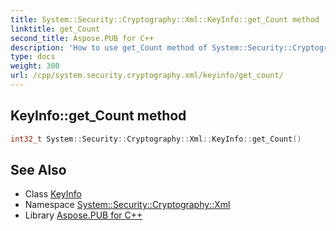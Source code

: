 ```yaml
---
title: System::Security::Cryptography::Xml::KeyInfo::get_Count method
linktitle: get_Count
second_title: Aspose.PUB for C++
description: 'How to use get_Count method of System::Security::Cryptography::Xml::KeyInfo class in C++.'
type: docs
weight: 300
url: /cpp/system.security.cryptography.xml/keyinfo/get_count/
---
```

## KeyInfo::get_Count method




```cpp
int32_t System::Security::Cryptography::Xml::KeyInfo::get_Count()
```

## See Also

* Class [KeyInfo](../)
* Namespace [System::Security::Cryptography::Xml](../../)
* Library [Aspose.PUB for C++](../../../)
